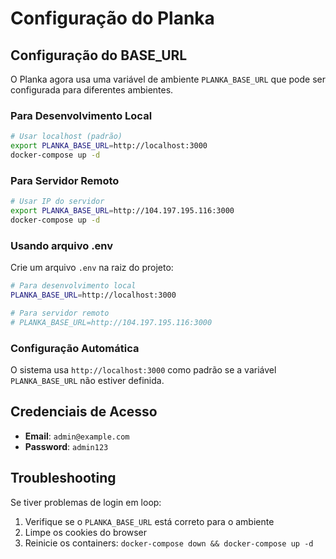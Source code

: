 # Configuração do Planka

## Configuração do BASE_URL

O Planka agora usa uma variável de ambiente `PLANKA_BASE_URL` que pode ser configurada para diferentes ambientes.

### Para Desenvolvimento Local

```bash
# Usar localhost (padrão)
export PLANKA_BASE_URL=http://localhost:3000
docker-compose up -d
```

### Para Servidor Remoto

```bash
# Usar IP do servidor
export PLANKA_BASE_URL=http://104.197.195.116:3000
docker-compose up -d
```

### Usando arquivo .env

Crie um arquivo `.env` na raiz do projeto:

```bash
# Para desenvolvimento local
PLANKA_BASE_URL=http://localhost:3000

# Para servidor remoto
# PLANKA_BASE_URL=http://104.197.195.116:3000
```

### Configuração Automática

O sistema usa `http://localhost:3000` como padrão se a variável `PLANKA_BASE_URL` não estiver definida.

## Credenciais de Acesso

- **Email**: `admin@example.com`
- **Password**: `admin123`

## Troubleshooting

Se tiver problemas de login em loop:
1. Verifique se o `PLANKA_BASE_URL` está correto para o ambiente
2. Limpe os cookies do browser
3. Reinicie os containers: `docker-compose down && docker-compose up -d`
